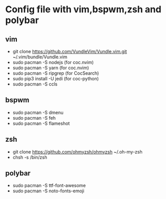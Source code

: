 # Config file with vim,bspwm,zsh and polybar

## vim
- git clone https://github.com/VundleVim/Vundle.vim.git ~/.vim/bundle/Vundle.vim
- sudo pacman -S nodejs (for coc.nvim)
- sudo pacman -S yarn (for coc.nvim)
- sudo pacman -S ripgrep (for CocSearch)
- sudo pip3 install -U jedi (for coc-python)
- sudo pacman -S ccls

## bspwm
- sudo pacman -S dmenu
- sudo pacman -S feh
- sudo pacman -S flameshot

## zsh
- git clone https://github.com/ohmyzsh/ohmyzsh ~/.oh-my-zsh
- chsh -s /bin/zsh

## polybar
- sudo pacman -S ttf-font-awesome
- sudo pacman -S noto-fonts-emoji
